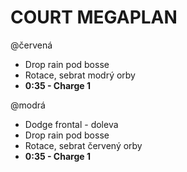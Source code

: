 # COURT MEGAPLAN

@červená

- Drop rain pod bosse
- Rotace, sebrat modrý orby
- **0:35 - Charge 1**

@modrá

- Dodge frontal - doleva
- Drop rain pod bosse
- Rotace, sebrat červený orby
- **0:35 - Charge 1**
